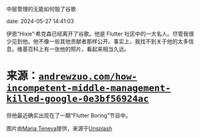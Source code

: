 中层管理的无能如何毁了谷歌

date: 2024-05-27 14:41:03

伊恩“Hixie”·希克森已经离开了谷歌。他是 Flutter 社区中的一大名人。尽管我很少见到他。他不像一些其他贡献者那样公开。事实上，我找不到关于他的太多信息。维基百科上有一张他的照片，看起来相当久远。

<!--yml

# category: 未分类

> 中层管理的无能如何毁了谷歌 | Andrew Zuo | Medium

-->

# 来源：[`andrewzuo.com/how-incompetent-middle-management-killed-google-0e3bf56924ac`](https://andrewzuo.com/how-incompetent-middle-management-killed-google-0e3bf56924ac)

但他最近确实出现在了一期“Flutter Boring”节目中。

图片由[Maria Teneva](https://unsplash.com/@miteneva?utm_source=medium&utm_medium=referral)提供，来源于[Unsplash](https://unsplash.com/?utm_source=medium&utm_medium=referral)
